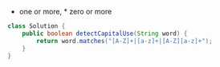 + one or more, * zero or more
```java
class Solution {
    public boolean detectCapitalUse(String word) {
        return word.matches("[A-Z]+|[a-z]+|[A-Z][a-z]+");
    }
}
```
